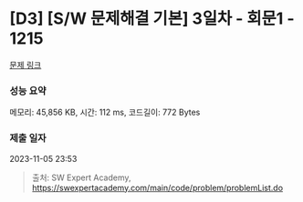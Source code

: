 # [D3] [S/W 문제해결 기본] 3일차 - 회문1 - 1215 

[문제 링크](https://swexpertacademy.com/main/code/problem/problemDetail.do?contestProbId=AV14QpAaAAwCFAYi) 

### 성능 요약

메모리: 45,856 KB, 시간: 112 ms, 코드길이: 772 Bytes

### 제출 일자

2023-11-05 23:53



> 출처: SW Expert Academy, https://swexpertacademy.com/main/code/problem/problemList.do